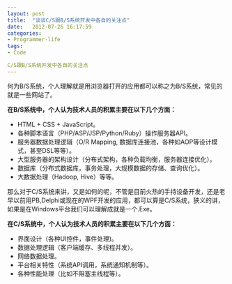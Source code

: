 ```yaml
---
layout: post
title:  "谈谈C/S跟B/S系统开发中各自的关注点"
date:   2012-07-26 16:17:59
categories: 
- Programmer-life 
tags:
- Code

C/S跟B/S系统开发中各自的关注点
---
```


何为B/S系统，个人理解就是用浏览器打开的应用都可以称之为B/S系统，常见的就是一些网站了。

**在B/S系统中，个人认为技术人员的积累主要在以下几个方面：**

*   HTML + CSS + JavaScript。
*   各种脚本语言（PHP/ASP/JSP/Python/Ruby）操作服务器API。
*   服务器数据处理逻辑（O/R Mapping, 数据库连接池，各种如AOP等设计模式，甚至DSL等等）。
*   大型服务器的架构设计（分布式架构，各种负载均衡，服务器连接优化）。
*   数据库（分布式数据库，事务处理，大规模数据的存储、查询优化）。
*   大数据处理（Hadoop, Hive）等等。

那么对于C/S系统来讲，又是如何的呢，不管是目前火热的手持设备开发，还是老早以前用PB,Delphi或现在的WPF开发的应用，都可以算是C/S系统，狭义的讲，如果是在Windows平台我们可以理解成就是一个.Exe。

**在C/S系统中，个人认为技术人员的积累主要在以下几个方面：**

*   界面设计（各种UI控件，事件处理)。
*   数据处理逻辑（客户端缓存、多线程并发）。
*   网络数据处理。
*   平台相关特性（系统API调用，系统通知机制等）。
*   各种性能处理（比如不阻塞主线程等）。
